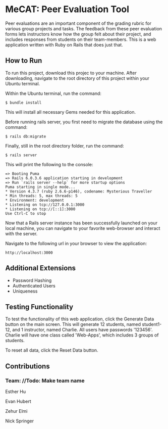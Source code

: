 # MeCAT: Peer Evaluation Tool
Peer evaluations are an important component of the grading rubric for various group projects and tasks. The feedback from these peer evaluation forms lets instructors know how the group felt about their project, and includes responses from students on their team-members. This is a web application written with Ruby on Rails that does just that.

## How to Run
To run this project, download this projec to your machine. After downloading, navigate to the root directory of this project within your Ubuntu terminal. 

Within the Ubuntu terminal, run the command:
```
$ bundle install
```

This will install all necessary Gems needed for this application.

Before running rails server, you first need to migrate the database using the command:
```
$ rails db:migrate
```

Finally, still in the root directory folder, run the command:
```
$ rails server
```

This will print the following to the console:

```
=> Booting Puma
=> Rails 6.0.3.6 application starting in development 
=> Run `rails server --help` for more startup options
Puma starting in single mode...
* Version 4.3.7 (ruby 2.6.6-p146), codename: Mysterious Traveller
* Min threads: 5, max threads: 5
* Environment: development
* Listening on tcp://127.0.0.1:3000
* Listening on tcp://[::1]:3000
Use Ctrl-C to stop
```

Now that a Rails server instance has been successfully launched on your local machine, you can navigate to your favorite web-browser and interact with the server. 

Navigate to the following url in your browser to view the application:

```
http://localhost:3000
```

## Additional Extensions
* Password Hashing
* Authenticated Users
* Uniqueness

## Testing Functionality
To test the functionality of this web application, click the Generate Data button on the main screen. This will generate 12 students, named student1-12, and 1 instructor, named Charlie. All users have passwords '123456'. Charlie will have one class called 'Web-Apps', which includes 3 groups of students. 

To reset all data, click the Reset Data button.

## Contributions

### Team: //Todo: Make team name

Esther Hu

Evan Hubert

Zehur Elmi

Nick Springer

